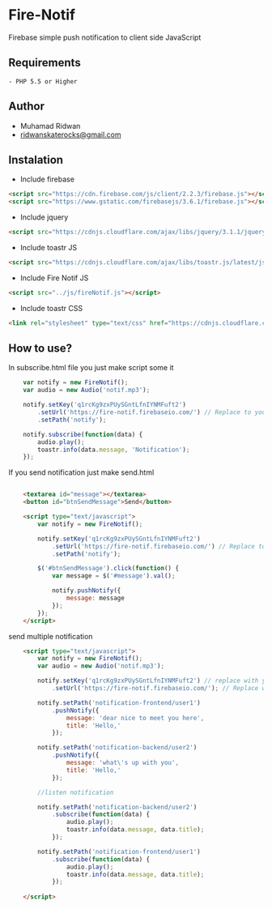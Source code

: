 
Fire-Notif
============


Firebase simple push notification to client side JavaScript 

Requirements
------------

	- PHP 5.5 or Higher


Author
------------
* Muhamad Ridwan
* ridwanskaterocks@gmail.com


Instalation
-----------
* Include firebase 
```html
<script src="https://cdn.firebase.com/js/client/2.2.3/firebase.js"></script>
<script src="https://www.gstatic.com/firebasejs/3.6.1/firebase.js"></script>
```
	
* Include jquery 
```html
<script src="https://cdnjs.cloudflare.com/ajax/libs/jquery/3.1.1/jquery.min.js"></script>
```

* Include toastr JS 
```html
<script src="https://cdnjs.cloudflare.com/ajax/libs/toastr.js/latest/js/toastr.min.js"></script>
```

* Include Fire Notif JS 
```html	
<script src="../js/fireNotif.js"></script>
```


* Include toastr CSS 
```html
<link rel="stylesheet" type="text/css" href="https://cdnjs.cloudflare.com/ajax/libs/toastr.js/latest/css/toastr.min.css"> 
```

How to use?
-----------
In subscribe.html file you just make script some it

```js	
	var notify = new FireNotif();
	var audio = new Audio('notif.mp3');

	notify.setKey('q1rcKg9zxPUySGntLfnIYNMFuft2')
	    .setUrl('https://fire-notif.firebaseio.com/') // Replace to your firebase app URL
	    .setPath('notify');

	notify.subscribe(function(data) {
	    audio.play();
	    toastr.info(data.message, 'Notification');
	});
```

If you send notification just make send.html

```html	

	<textarea id="message"></textarea>
	<button id="btnSendMessage">Send</button>

	<script type="text/javascript">
		var notify = new FireNotif();

		notify.setKey('q1rcKg9zxPUySGntLfnIYNMFuft2')
		    .setUrl('https://fire-notif.firebaseio.com/') // Replace to your firebase app URL
		    .setPath('notify');

		$('#btnSendMessage').click(function() {
		    var message = $('#message').val();

		    notify.pushNotify({
				message: message
		    });
		});
	</script>
```

send multiple notification
```html	
	<script type="text/javascript">
		var notify = new FireNotif();
		var audio = new Audio('notif.mp3');

		notify.setKey('q1rcKg9zxPUySGntLfnIYNMFuft2') // replace with your id
		    .setUrl('https://fire-notif.firebaseio.com/'); // Replace with your firebase app URL

		notify.setPath('notification-frontend/user1')
		    .pushNotify({
				message: 'dear nice to meet you here',
				title: 'Hello,'
		    });

		notify.setPath('notification-backend/user2')
		    .pushNotify({
				message: 'what\'s up with you',
				title: 'Hello,'
		    });

		//listen notification

		notify.setPath('notification-backend/user2')
		    .subscribe(function(data) {
				audio.play();
				toastr.info(data.message, data.title);
			});

		notify.setPath('notification-frontend/user1')
		    .subscribe(function(data) {
				audio.play();
				toastr.info(data.message, data.title);
		    });
		
	</script>
```
	